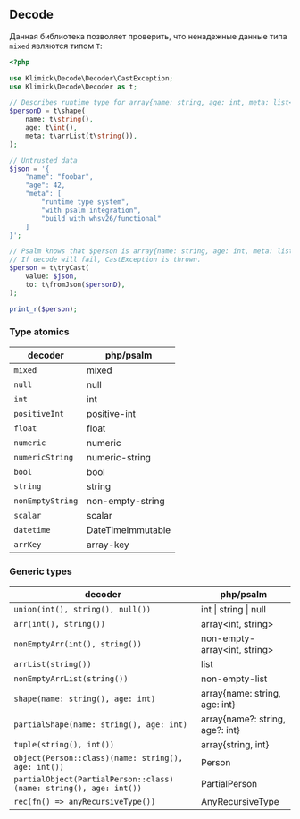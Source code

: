 ## Decode

Данная библиотека позволяет проверить, что ненадежные данные типа `mixed` являются типом `T`:

```php
<?php

use Klimick\Decode\Decoder\CastException;
use Klimick\Decode\Decoder as t;

// Describes runtime type for array{name: string, age: int, meta: list<string>}
$personD = t\shape(
    name: t\string(),
    age: t\int(),
    meta: t\arrList(t\string()),
);

// Untrusted data
$json = '{
    "name": "foobar",
    "age": 42,
    "meta": [
        "runtime type system",
        "with psalm integration",
        "build with whsv26/functional"
    ]
}';

// Psalm knows that $person is array{name: string, age: int, meta: list<string>}
// If decode will fail, CastException is thrown.
$person = t\tryCast(
    value: $json,
    to: t\fromJson($personD),
);

print_r($person);
```

### Type atomics

| decoder          | php/psalm                 |
| ---------------- | ------------------------- |
| `mixed`          | mixed                     |
| `null`           | null                      |
| `int`            | int                       |
| `positiveInt`    | positive-int              |
| `float`          | float                     |
| `numeric`        | numeric                   |
| `numericString`  | numeric-string            |
| `bool`           | bool                      |
| `string`         | string                    |
| `nonEmptyString` | non-empty-string          |
| `scalar`         | scalar                    |
| `datetime`       | DateTimeImmutable         |
| `arrKey`         | array-key                 |

### Generic types

| decoder          | php/psalm                                                                        |
| ---------------- | -------------------------------------------------------------------------------- |
| `union(int(), string(), null())`                                  | int \| string \| null           |
| `arr(int(), string())`                                            | array<int, string>              |
| `nonEmptyArr(int(), string())`                                    | non-empty-array<int, string>    |
| `arrList(string())`                                               | list<string>                    |
| `nonEmptyArrList(string())`                                       | non-empty-list<string>          |
| `shape(name: string(), age: int)`                                 | array{name: string, age: int}   |
| `partialShape(name: string(), age: int)`                          | array{name?: string, age?: int} |
| `tuple(string(), int())`                                          | array{string, int}              |
| `object(Person::class)(name: string(), age: int())`               | Person                          |
| `partialObject(PartialPerson::class)(name: string(), age: int())` | PartialPerson                   |
| `rec(fn() => anyRecursiveType())`                                 | AnyRecursiveType                |
